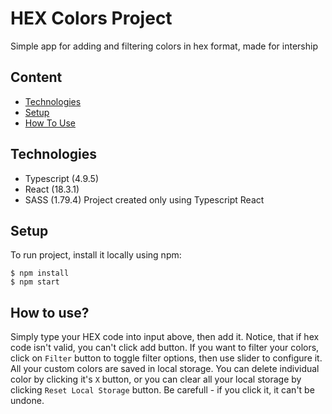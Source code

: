 # HEX Colors Project
Simple app for adding and filtering colors in hex format, made for intership

## Content
* [Technologies](#technologies)
* [Setup](#setup)
* [How To Use](#how-to-use)

## Technologies
* Typescript (4.9.5)
* React (18.3.1)
* SASS (1.79.4)
Project created only using Typescript React

## Setup
To run project, install it locally using npm:

```
$ npm install
$ npm start
```

## How to use?
Simply type your HEX code into input above, then add it.
Notice, that if hex code isn't valid, you can't click add button.
If you want to filter your colors, click on `Filter` button to toggle filter options, then use slider to configure it.
All your custom colors are saved in local storage. You can delete individual color by clicking it's `X` button, or you can clear all your local storage by clicking `Reset Local Storage` button. Be carefull - if you click it, it can't be undone.
